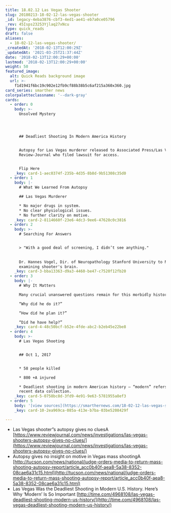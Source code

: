 ```yaml
---
title: 18.02.12 Las Vegas Shooter
slug: 20180213-18-02-12-las-vegas-shooter
_id: legacy-4eba3876-cbf3-4ed1-ae41-eb7a0ce05796
_rev: 45Isps23253Yjlaq27xNcu
type: quick_reads
draft: false
aliases:
  - 18-02-12-las-vegas-shooter/
_createdAt: '2018-02-13T12:00:29Z'
_updatedAt: '2021-03-25T21:37:44Z'
date: '2018-02-13T12:00:29+00:00'
lastmod: '2018-02-13T12:00:29+00:00'
weight: 50
featured_image:
  alt: Quick Reads background image
  url: >-
    f1d1941f6bc19c902e12fb9cf88b38b5c6af215a360x360.jpg
card_series: smarther news
colorpaletteclassname: '--dark-gray'
cards:
  - order: 0
    body: >-
      Unsolved Mystery




      ## Deadliest Shooting In Modern America History


      Autopsy for Las Vegas murderer released to Associated Press/Las Vegas
      Review-Journal who filed lawsuit for access.


      Flip Here
    _key: card-1-aec0374f-235b-4d35-8b8d-9b51308c35d0
  - order: 1
    body: |-
      # What We Learned From Autopsy

      ## Las Vegas Murderer

      * No major drugs in system.
      * No clear physiological issues.
      * No further clarity on motive.
    _key: card-2-8114660f-23e6-4dc3-9ee6-47628c0c3816
  - order: 2
    body: >-
      # Searching For Answers


      > "With a good deal of screening, I didn’t see anything."  
        
        
      Dr. Hannes Vogel, Dir. of Neuropathology Stanford University to NYT about
      examining shooter's brain.
    _key: card-3-bba13363-d9a3-4460-be47-c7520f12fb20
  - order: 3
    body: |-
      # Why It Matters

      Many crucial unanswered questions remain for this morbidly historic crime:

      “Why did he do it?”

      “How did he plan it?”

      “Did he have help?”
    _key: card-4-48c50bcf-b52e-4fde-abc2-b2eb45e22be8
  - order: 4
    body: >-
      # Las Vegas Shooting


      ## Oct 1, 2017


      * 58 people killed

      * 800 +A injured

      * Deadliest shooting in modern American history – “modern” refers to
      recent data collection.
    _key: card-5-0758bc8d-3fd9-4e91-9e63-5781955a8ef3
  - order: 5
    body: '[view sources](https://smarthernews.com/18-02-12-las-vegas-shooter/)'
    _key: card-10-2ea969ca-085a-413e-b7ba-03be5208429f

---
```

* Las Vegas shooter”s autopsy gives no cluesA [https://www.reviewjournal.com/news/investigations/las-vegas-shooters-autopsy-gives-no-clues/](https://www.reviewjournal.com/news/investigations/las-vegas-shooters-autopsy-gives-no-clues/)
* Autopsy gives no insight on motive in Vegas mass shootingA [http://tucson.com/news/national/judge-orders-media-to-return-mass-shooting-autopsy-report/article_acc0b40f-aea8-5a38-8352-08cae6a31c15.html](http://tucson.com/news/national/judge-orders-media-to-return-mass-shooting-autopsy-report/article_acc0b40f-aea8-5a38-8352-08cae6a31c15.html)
* Las Vegas Was the Deadliest Shooting in Modern U.S. History. Here’s Why ‘Modern’ Is So Important [http://time.com/4968108/las-vegas-deadliest-shooting-modern-us-history/](http://time.com/4968108/las-vegas-deadliest-shooting-modern-us-history/)
